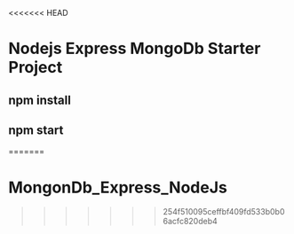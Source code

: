 <<<<<<< HEAD
# Nodejs Express MongoDb Starter Project

## npm install
## npm start
=======
# MongonDb_Express_NodeJs
>>>>>>> 254f510095ceffbf409fd533b0b06acfc820deb4
